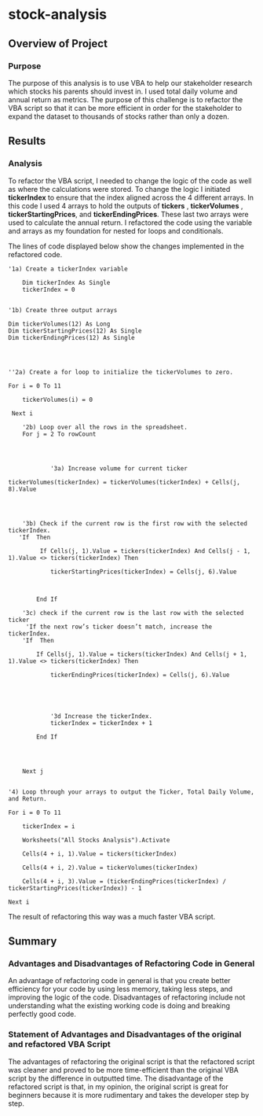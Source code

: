 # stock-analysis


## Overview of Project

### Purpose

The purpose of this analysis is to use VBA to help our stakeholder research which stocks his parents should invest in. I used total daily volume and annual return as metrics.
The purpose of this challenge is to refactor the VBA script so that it can be more efficient in order for the stakeholder to expand the dataset to thousands of stocks rather than only a dozen. 

## Results

### Analysis 

To refactor the VBA script, I needed to change the logic of the code as well as where the calculations were stored. To change the logic I initiated **tickerIndex** to ensure that the index aligned across the 4 different arrays. In this code I used 4 arrays to hold the outputs of **tickers** ,  **tickerVolumes** , **tickerStartingPrices**, and **tickerEndingPrices**. These last two arrays were used to calculate the annual return. I refactored the code using the variable and arrays as my foundation for nested for loops and conditionals. 


The lines of code displayed below show the changes implemented in the refactored code. 


    
    '1a) Create a tickerIndex variable
        
        Dim tickerIndex As Single
        tickerIndex = 0


    '1b) Create three output arrays
    
    Dim tickerVolumes(12) As Long
    Dim tickerStartingPrices(12) As Single
    Dim tickerEndingPrices(12) As Single
    

    
       
    ''2a) Create a for loop to initialize the tickerVolumes to zero.
    
    For i = 0 To 11
        
        tickerVolumes(i) = 0
   
     Next i
 
        '2b) Loop over all the rows in the spreadsheet.
        For j = 2 To rowCount
        

       
                
                '3a) Increase volume for current ticker
                
    tickerVolumes(tickerIndex) = tickerVolumes(tickerIndex) + Cells(j, 8).Value
                
    
        
        
        '3b) Check if the current row is the first row with the selected tickerIndex.
       'If  Then
        
             If Cells(j, 1).Value = tickers(tickerIndex) And Cells(j - 1, 1).Value <> tickers(tickerIndex) Then
            
                tickerStartingPrices(tickerIndex) = Cells(j, 6).Value
                
            
        
            End If
        
        '3c) check if the current row is the last row with the selected ticker
         'If the next row’s ticker doesn’t match, increase the tickerIndex.
        'If  Then
        
            If Cells(j, 1).Value = tickers(tickerIndex) And Cells(j + 1, 1).Value <> tickers(tickerIndex) Then
            
                tickerEndingPrices(tickerIndex) = Cells(j, 6).Value
                
        
                
            
        
                '3d Increase the tickerIndex.
                tickerIndex = tickerIndex + 1
            
            End If
        
            
            
    
        Next j
        
    
    '4) Loop through your arrays to output the Ticker, Total Daily Volume, and Return.
        
    For i = 0 To 11
    
        tickerIndex = i
    
        Worksheets("All Stocks Analysis").Activate
        
        Cells(4 + i, 1).Value = tickers(tickerIndex)
    
        Cells(4 + i, 2).Value = tickerVolumes(tickerIndex)
    
        Cells(4 + i, 3).Value = (tickerEndingPrices(tickerIndex) / tickerStartingPrices(tickerIndex)) - 1
        
    Next i




The result of refactoring this way was a much faster VBA script.



## Summary 

### Advantages and Disadvantages of Refactoring Code in General

An advantage of refactoring code in general is that you create better efficiency for your code by using less memory, taking less steps, and improving the logic of the code. Disadvantages of refactoring include not understanding what the existing working code is doing and breaking perfectly good code.




### Statement of Advantages and Disadvantages of the original and refactored VBA Script

The advantages of refactoring the original script is that the refactored script was cleaner and proved to be more time-efficient than the original VBA script by the difference in outputted time. The disadvantage of the refactored script is that, in my opinion, the original script is great for beginners because it is more rudimentary and takes the developer step by step. 


